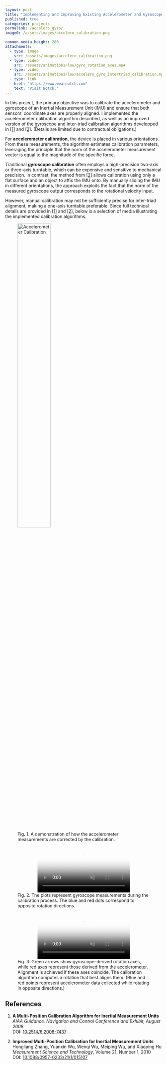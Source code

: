 ```yaml
---
layout: post
title: "Implementing and Improving Existing Accelerometer and Gyroscope Calibration Algorithms (project, also includes improving some known approaches)"
published: true
categories: projects
permalink: /accelero_gyro/
image0: /assets/images/accelero_calibration.png

common_media_height: 200
attachments:
  - type: image
    src: /assets/images/accelero_calibration.png
  - type: video
    src: /assets/animations/low/gyro_rotation_axes.mp4
  - type: video
    src: /assets/animations/low/accelero_gyro_intertriad_calibration.mp4
  - type: link
    href: "https://www.wearnotch.com"
    text: "Visit Notch."
---
```


In this project, the primary objective was to calibrate the accelerometer and gyroscope of an Inertial Measurement Unit (IMU) and ensure that both sensors’ coordinate axes are properly aligned. I implemented the accelerometer calibration algorithm described, as well as an improved version of the gyroscope and inter-triad calibration algorithms developped in [\[1\]](#ref1) and [\[2\]](#ref2). (Details are limited due to contractual obligations.)

For **accelerometer calibration**, the device is placed in various orientations. From these measurements, the algorithm estimates calibration parameters, leveraging the principle that the norm of the accelerometer measurement vector is equal to the magnitude of the specific force.

Traditional **gyroscope calibration** often employs a high-precision two-axis or three-axis turntable, which can be expensive and sensitive to mechanical precision. In contrast, the method from [\[2\]](#ref2) allows calibration using only a flat surface and an object to affix the IMU onto. By manually sliding the IMU in different orientations, the approach exploits the fact that the norm of the measured gyroscope output corresponds to the rotational velocity input.

However, manual calibration may not be sufficiently precise for inter-triad alignment, making a one-axis turntable preferable. Since full technical details are provided in [\[1\]](#ref1) and [\[2\]](#ref2), below is a selection of media illustrating the implemented calibration algorithms.

<figure>
  <img src="{{ page.image0 }}" alt="Accelerometer Calibration" class="centered" style="width:50%;">
  <figcaption style="font-size:inherit;">
    Fig. 1. A demonstration of how the accelerometer measurements are corrected by the calibration.
  </figcaption>
</figure>

<figure>
  <center>
    <video width="70%" muted autoplay loop controls poster="/assets/images/video_poster.png">
      <source src="/assets/animations/high/gyro_rotation_axes.mp4" type="video/mp4">
      Your browser does not support the video tag.
    </video>
  </center>
  <figcaption style="font-size:inherit;">
    Fig. 2. The plots represent gyroscope measurements during the calibration process. The blue and red dots correspond to opposite rotation directions.
  </figcaption>
</figure>

<figure>
  <center>
    <video width="70%" muted autoplay loop controls poster="/assets/images/video_poster.png">
      <source src="/assets/animations/high/accelero_gyro_intertriad_calibration.mp4" type="video/mp4">
      Your browser does not support the video tag.
    </video>
  </center>
  <figcaption style="font-size:inherit;">
    Fig. 3. Green arrows show gyroscope-derived rotation axes, while red axes represent those derived from the accelerometer. Alignment is achieved if these axes coincide. The calibration algorithm computes a rotation that best aligns them.
    (Blue and red points represent accelerometer data collected while rotating in opposite directions.)
  </figcaption>
</figure>

## References

1. <a id="ref1"></a> **A Multi-Position Calibration Algorithm for Inertial Measurement Units**  
   *AIAA Guidance, Navigation and Control Conference and Exhibit, August 2008*  
   DOI: [10.2514/6.2008-7437](https://doi.org/10.2514/6.2008-7437)

2. <a id="ref2"></a> **Improved Multi-Position Calibration for Inertial Measurement Units**  
   Hongliang Zhang, Yuanxin Wu, Wenqi Wu, Meiping Wu, and Xiaoping Hu  
   *Measurement Science and Technology*, Volume 21, Number 1, 2010  
   DOI: [10.1088/0957-0233/21/1/015107](https://doi.org/10.1088/0957-0233/21/1/015107)
